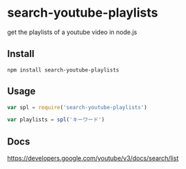 # search-youtube-playlists

get the playlists of a youtube video in node.js

## Install

```
npm install search-youtube-playlists
```

## Usage

```js
var spl = require('search-youtube-playlists')

var playlists = spl('キーワード')
```

## Docs

https://developers.google.com/youtube/v3/docs/search/list

